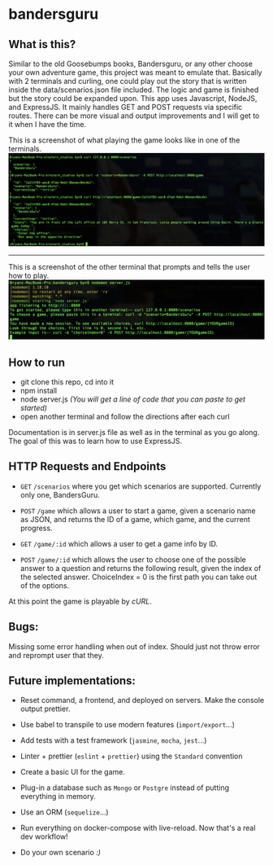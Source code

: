 # bandersguru

## What is this?

Similar to the old Goosebumps books, Bandersguru, or any other choose your own adventure game, this project was meant to emulate that. Basically with 2 terminals and curling, one could play out the story that is written inside the data/scenarios.json file included. The logic and game is finished but the story could be expanded upon. This app uses Javascript, NodeJS, and ExpressJS. It mainly handles GET and POST requests via specific routes. There can be more visual and output improvements and I will get to it when I have the time.


This is a screenshot of what playing the game looks like in one of the terminals.
![A screen shot of what the game looks like. A text based adventure game.](https://github.com/byn3/bandersguru/blob/master/images/playingBanders.png)

___ 

This is a screenshot of the other terminal that prompts and tells the user how to play.
![A screen shot of what the node terminal looks like. It tells you how to play.](https://github.com/byn3/bandersguru/blob/master/images/node%20index.png)

## How to run

* git clone this repo, cd into it  
* npm install  
* node server.js *(You will get a line of code that you can paste to get started)*  
* open another terminal and follow the directions after each curl  

Documentation is in server.js file as well as in the terminal as you go along.    
The goal of this was to learn how to use ExpressJS. 

## HTTP Requests and Endpoints


- `GET` `/scenarios` where you get which scenarios are supported. Currently only one, BandersGuru.

- `POST`  `/game` which allows a user to start a game, given a scenario name as JSON, and returns the ID of a game, which game, and the current progress.

- `GET` `/game/:id` which allows a user to get a game info by ID.

- `POST` `/game/:id` which allows the user to choose one of the possible answer to a question and returns the following result, given the index of the selected answer. ChoiceIndex = 0 is the first path you can take out of the options.

At this point the game is playable by *cURL*.


## Bugs:
Missing some error handling when out of index. Should just not throw error and reprompt user that they.



## Future implementations: 
- Reset command, a frontend, and deployed on servers. Make the console output prettier.
- Use babel to transpile to use modern features (`import/export`...)
- Add tests with a test framework (`jasmine`, `mocha`, `jest`...)
- Linter + prettier (`eslint` + `prettier`) using the `Standard` convention

- Create a basic UI for the game.
- Plug-in a database such as `Mongo` or `Postgre` instead of putting everything in memory.

- Use an ORM (`sequelize`...)

- Run everything on docker-compose with live-reload. Now that's a real dev workflow!
- Do your own scenario *:)*
